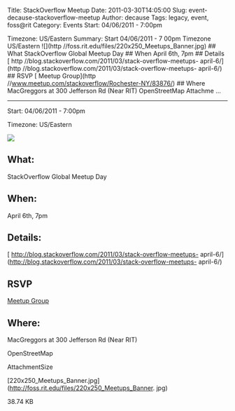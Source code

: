 Title: StackOverflow Meetup
Date: 2011-03-30T14:05:00
Slug: event-decause-stackoverflow-meetup
Author: decause
Tags: legacy, event, foss@rit
Category: Events
Start: 04/06/2011 - 7:00pm

Timezone: US/Eastern
Summary: Start  04/06/2011 - 7 00pm  Timezone  US/Eastern  ![](http //foss.rit.edu/files/220x250_Meetups_Banner.jpg)  ## What   StackOverflow Global Meetup Day  ## When   April 6th, 7pm  ## Details   [ http //blog.stackoverflow.com/2011/03/stack-overflow-meetups- april-6/](http //blog.stackoverflow.com/2011/03/stack-overflow-meetups- april-6/)  ##  RSVP  [ Meetup Group](http //www.meetup.com/stackoverflow/Rochester-NY/83876/)  ## Where   MacGreggors at 300 Jefferson Rd (Near RIT)  OpenStreetMap  Attachme ... 

---
Start: 04/06/2011 - 7:00pm

Timezone: US/Eastern

![](http://foss.rit.edu/files/220x250_Meetups_Banner.jpg)

## What:

StackOverflow Global Meetup Day

## When:

April 6th, 7pm

## Details:

[ http://blog.stackoverflow.com/2011/03/stack-overflow-meetups-
april-6/](http://blog.stackoverflow.com/2011/03/stack-overflow-meetups-
april-6/)

##  RSVP

[ Meetup Group](http://www.meetup.com/stackoverflow/Rochester-NY/83876/)

## Where:

MacGreggors at 300 Jefferson Rd (Near RIT)

OpenStreetMap

AttachmentSize

[220x250_Meetups_Banner.jpg](http://foss.rit.edu/files/220x250_Meetups_Banner.
jpg)

38.74 KB

